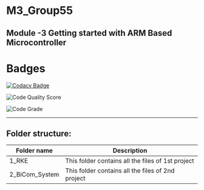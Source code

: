 # M3_Group55
Module -3 Getting started with ARM Based Microcontroller
----------------------------------------------------


# Badges
 [![Codacy Badge](https://app.codacy.com/project/badge/Grade/8005056df4424abfbe1ac0a0193aa876)](https://www.codacy.com/gh/shri-vaishnavi/M3_Group55/dashboard?utm_source=github.com&amp;utm_medium=referral&amp;utm_content=shri-vaishnavi/M3_Group55&amp;utm_campaign=Badge_Grade)

 ![Code Quality Score](https://api.codiga.io/project/31314/score/svg)
 
 ![Code Grade](https://api.codiga.io/project/31939/status/svg)

-----------------------------------------------------------------
## Folder structure:

| Folder name    | Description|
| -------------- | -------------| 
| 1_RKE          | This folder contains all the files of 1st project |
| 2_BiCom_System | This folder contains all the files of 2nd project |

